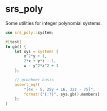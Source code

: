 # srs_poly

Some utilities for integer polynomial systems.

```rust
use srs_poly::system;

#[test]
fn gb() {
    let sys = system! {
        x^2*y + 1,
        2*x + y*z - 1,
        x - y^2*z^2 + 1
    };

    // groebner basis
    assert_eq!(
        "[4x - 5, 25y + 16, 32z - 75]",
        format!("{:?}", sys.gb().members)
    );
}
```